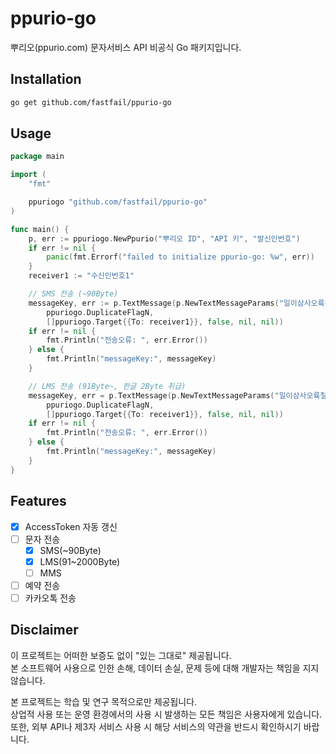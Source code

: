# ppurio-go
뿌리오(ppurio.com) 문자서비스 API 비공식 Go 패키지입니다.

## Installation
```sh
go get github.com/fastfail/ppurio-go
```

<!-- USAGE EXAMPLES -->
## Usage

```go
package main

import (
	"fmt"

	ppuriogo "github.com/fastfail/ppurio-go"
)

func main() {
	p, err := ppuriogo.NewPpurio("뿌리오 ID", "API 키", "발신인번호")
	if err != nil {
		panic(fmt.Errorf("failed to initialize ppurio-go: %w", err))
	}
	receiver1 := "수신인번호1"

	// SMS 전송 (~90Byte)
	messageKey, err := p.TextMessage(p.NewTextMessageParams("일이삼사오륙칠팔구",
		ppuriogo.DuplicateFlagN,
		[]ppuriogo.Target{{To: receiver1}}, false, nil, nil))
	if err != nil {
		fmt.Println("전송오류: ", err.Error())
	} else {
		fmt.Println("messageKey:", messageKey)
	}

	// LMS 전송 (91Byte~, 한글 2Byte 취급)
	messageKey, err = p.TextMessage(p.NewTextMessageParams("일이삼사오륙칠팔구일이삼사오륙칠팔구일이삼사오륙칠팔구일이삼사오륙칠팔구일이삼사오륙칠팔구",
		ppuriogo.DuplicateFlagN,
		[]ppuriogo.Target{{To: receiver1}}, false, nil, nil))
	if err != nil {
		fmt.Println("전송오류: ", err.Error())
	} else {
		fmt.Println("messageKey:", messageKey)
	}
}
```

<!-- ROADMAP -->
## Features

- [X] AccessToken 자동 갱신
- [ ] 문자 전송
    - [X] SMS(~90Byte)
    - [X] LMS(91~2000Byte)
    - [ ] MMS
- [ ] 예약 전송
- [ ] 카카오톡 전송

## Disclaimer

이 프로젝트는 어떠한 보증도 없이 "있는 그대로" 제공됩니다.  
본 소프트웨어 사용으로 인한 손해, 데이터 손실, 문제 등에 대해 개발자는 책임을 지지 않습니다.  

본 프로젝트는 학습 및 연구 목적으로만 제공됩니다.  
상업적 사용 또는 운영 환경에서의 사용 시 발생하는 모든 책임은 사용자에게 있습니다.  
또한, 외부 API나 제3자 서비스 사용 시 해당 서비스의 약관을 반드시 확인하시기 바랍니다.
